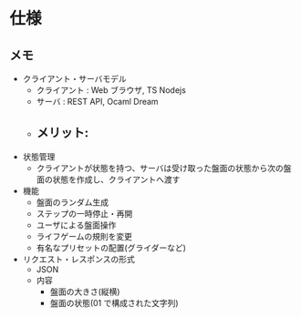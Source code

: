 # 仕様

## メモ

- クライアント・サーバモデル
  - クライアント : Web ブラウザ, TS Nodejs
  - サーバ : REST API, Ocaml Dream
  - ## メリット:
- 状態管理
  - クライアントが状態を持つ、サーバは受け取った盤面の状態から次の盤面の状態を作成し、クライアントへ渡す
- 機能
  - 盤面のランダム生成
  - ステップの一時停止・再開
  - ユーザによる盤面操作
  - ライフゲームの規則を変更
  - 有名なプリセットの配置(グライダーなど)
- リクエスト・レスポンスの形式
  - JSON
  - 内容
    - 盤面の大きさ(縦横)
    - 盤面の状態(01 で構成された文字列)

